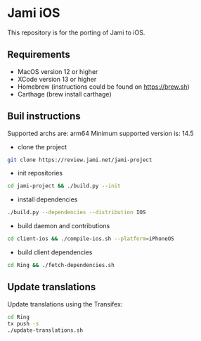 # Jami iOS

This repository is for the porting of Jami to iOS.

## Requirements

- MacOS version 12 or higher
- XCode version 13 or higher
- Homebrew (instructions could be found on https://brew.sh)
- Carthage (brew install carthage)

## Buil instructions

Supported archs are: arm64
Minimum supported version is: 14.5

- clone the project

```bash
git clone https://review.jami.net/jami-project
```

- init repositories

```bash
cd jami-project && ./build.py --init
```

- install dependencies

```bash
./build.py --dependencies --distribution IOS
```

- build daemon and contributions

```bash
cd client-ios && ./compile-ios.sh --platform=iPhoneOS
```

- build client dependencies

```bash
cd Ring && ./fetch-dependencies.sh
```

## Update translations

Update translations using the Transifex:

```bash
cd Ring
tx push -s
./update-translations.sh
```
